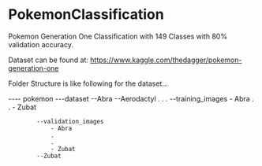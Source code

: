 # PokemonClassification
 Pokemon Generation One Classification with 149 Classes with 80% validation accuracy.
 
 Dataset can be found at:
 https://www.kaggle.com/thedagger/pokemon-generation-one
 

Folder Structure is like following for the dataset...

---- pokemon
      ---dataset
            --Abra
            --Aerodactyl
            .
            .
            .
            --training_images
                - Abra
                .
                .
                - Zubat
  
            --validation_images
                - Abra
                .
                .
                - Zubat
            --Zubat
